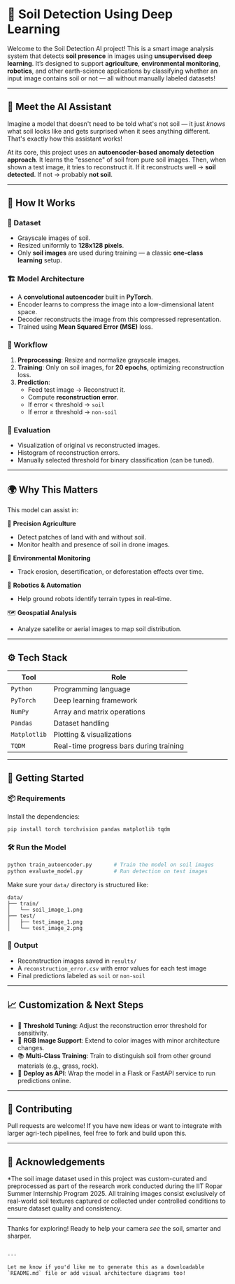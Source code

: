 
# 🧠 Soil Detection Using Deep Learning

Welcome to the Soil Detection AI project! This is a smart image analysis system that detects **soil presence** in images using **unsupervised deep learning**. It’s designed to support **agriculture**, **environmental monitoring**, **robotics**, and other earth-science applications by classifying whether an input image contains soil or not — all without manually labeled datasets!

---

## 👋 Meet the AI Assistant

Imagine a model that doesn't need to be told what's not soil — it just *knows* what soil looks like and gets surprised when it sees anything different. That's exactly how this assistant works!

At its core, this project uses an **autoencoder-based anomaly detection approach**. It learns the "essence" of soil from pure soil images. Then, when shown a test image, it tries to reconstruct it. If it reconstructs well → **soil detected**. If not → probably **not soil**.

---

## 🧠 How It Works

### 📁 Dataset
- Grayscale images of soil.
- Resized uniformly to **128x128 pixels**.
- Only **soil images** are used during training — a classic **one-class learning** setup.

### 🏗️ Model Architecture
- A **convolutional autoencoder** built in **PyTorch**.
- Encoder learns to compress the image into a low-dimensional latent space.
- Decoder reconstructs the image from this compressed representation.
- Trained using **Mean Squared Error (MSE)** loss.

### 🔄 Workflow
1. **Preprocessing**: Resize and normalize grayscale images.
2. **Training**: Only on soil images, for **20 epochs**, optimizing reconstruction loss.
3. **Prediction**:
   - Feed test image → Reconstruct it.
   - Compute **reconstruction error**.
   - If error < threshold → `soil`
   - If error ≥ threshold → `non-soil`

### 🧪 Evaluation
- Visualization of original vs reconstructed images.
- Histogram of reconstruction errors.
- Manually selected threshold for binary classification (can be tuned).

---

## 🌍 Why This Matters
This model can assist in:

🔬 **Precision Agriculture**  
   - Detect patches of land with and without soil.
   - Monitor health and presence of soil in drone images.

📡 **Environmental Monitoring**  
   - Track erosion, desertification, or deforestation effects over time.

🤖 **Robotics & Automation**  
   - Help ground robots identify terrain types in real-time.

🗺️ **Geospatial Analysis**  
   - Analyze satellite or aerial images to map soil distribution.

---

## ⚙️ Tech Stack

| Tool       | Role                                |
|------------|-------------------------------------|
| `Python`   | Programming language                |
| `PyTorch`  | Deep learning framework             |
| `NumPy`    | Array and matrix operations         |
| `Pandas`   | Dataset handling                    |
| `Matplotlib` | Plotting & visualizations        |
| `TQDM`     | Real-time progress bars during training |

---

## 🚀 Getting Started

### 📦 Requirements

Install the dependencies:

```bash
pip install torch torchvision pandas matplotlib tqdm
````

### 🛠️ Run the Model

```bash
python train_autoencoder.py       # Train the model on soil images
python evaluate_model.py          # Run detection on test images
```

Make sure your `data/` directory is structured like:

```
data/
├── train/
│   └── soil_image_1.png
├── test/
│   ├── test_image_1.png
│   └── test_image_2.png
```

### 🧾 Output

* Reconstruction images saved in `results/`
* A `reconstruction_error.csv` with error values for each test image
* Final predictions labeled as `soil` or `non-soil`

---

## 📈 Customization & Next Steps

* 🔧 **Threshold Tuning**: Adjust the reconstruction error threshold for sensitivity.
* 🌈 **RGB Image Support**: Extend to color images with minor architecture changes.
* 📚 **Multi-Class Training**: Train to distinguish soil from other ground materials (e.g., grass, rock).
* 🧩 **Deploy as API**: Wrap the model in a Flask or FastAPI service to run predictions online.

---

## 🤝 Contributing

Pull requests are welcome! If you have new ideas or want to integrate with larger agri-tech pipelines, feel free to fork and build upon this.

---

## 🙏 Acknowledgements

*The soil image dataset used in this project was custom-curated and preprocessed as part of the research work conducted during the IIT Ropar Summer Internship Program 2025. All training images consist exclusively of real-world soil textures captured or collected under controlled conditions to ensure dataset quality and consistency.


---

Thanks for exploring! Ready to help your camera *see* the soil, smarter and sharper.

```

---

Let me know if you'd like me to generate this as a downloadable `README.md` file or add visual architecture diagrams too!
```
